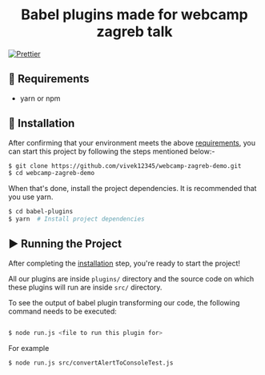 <h1 align="center">
  Babel plugins made for webcamp zagreb talk
  <br>
</h1>

[![Prettier](https://img.shields.io/badge/Prettier-%5E1.19.1-red.svg)](https://prettier.io/)


## 💼 Requirements

- yarn or npm

## 💾 Installation

After confirming that your environment meets the above [requirements](#requirements), you can start this project by following the steps mentioned below:-

```bash
$ git clone https://github.com/vivek12345/webcamp-zagreb-demo.git
$ cd webcamp-zagreb-demo
```

When that's done, install the project dependencies. It is recommended that you use yarn.

```bash
$ cd babel-plugins
$ yarn  # Install project dependencies

```

## ▶️ Running the Project

After completing the [installation](#installation) step, you're ready to start the project!

All our plugins are inside `plugins/` directory and the source code on which these plugins will run are inside `src/` directory.

To see the output of babel plugin transforming our code, the following command needs to be executed:

```bash

$ node run.js <file to run this plugin for>
```

For example

```bash
$ node run.js src/convertAlertToConsoleTest.js
```
